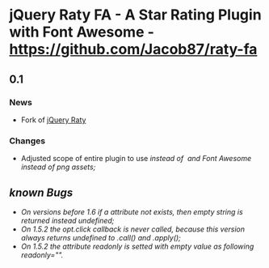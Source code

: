 # jQuery Raty FA - A Star Rating Plugin with Font Awesome - https://github.com/Jacob87/raty-fa

## 0.1

### News

+ Fork of [jQuery Raty](https://github.com/wbotelhos/raty)

### Changes

+ Adjusted scope of entire plugin to use <i> instead of <img> and Font Awesome instead of png assets;

## known Bugs

+ On versions before 1.6 if a attribute not exists, then empty string is returned instead undefined;
+ On 1.5.2 the opt.click callback is never called, because this version always returns undefined to .call() and .apply();
+ On 1.5.2 the attribute readonly is setted with empty value as following readonly="".
